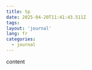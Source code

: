 ```yaml
---
title: tp
date: 2025-04-20T11:41:43.511Z
tags:
layout: 'journal'
lang: fr
categories: 
  - journal
---
```

content 